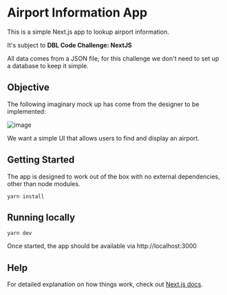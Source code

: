 # Airport Information App

This is a simple Next.js app to lookup airport information.

It's subject to **DBL Code Challenge: NextJS**

All data comes from a JSON file; for this challenge we don't need to set up a database to keep it simple.




## Objective

The following imaginary mock up has come from the designer to be implemented:

![image](https://user-images.githubusercontent.com/20702503/147386690-2806ba6f-a390-4072-a2e8-185781bd71dc.png)

We want a simple UI that allows users to find and display an airport.




## Getting Started

The app is designed to work out of the box with no external dependencies, other than node modules.

```shell
yarn install
```



## Running locally

```shell
yarn dev
```

Once started, the app should be available via http://localhost:3000



## Help

For detailed explanation on how things work, check out [Next.js docs](https://nextjs.org).
